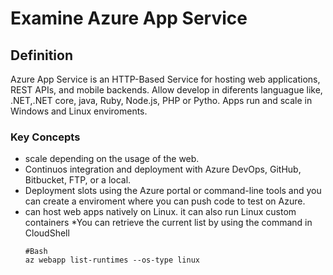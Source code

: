 # Examine Azure App Service
## Definition
Azure App Service is an HTTP-Based Service for hosting web applications, REST APIs, and mobile backends. Allow develop in diferents  languague like, .NET,.NET core,
java, Ruby, Node.js, PHP or Pytho. Apps run and scale in Windows and Linux enviroments.

### Key Concepts
- scale depending on the usage of the web.
- Continuos integration and deployment with Azure DevOps, GitHub, Bitbucket, FTP, or a local.
- Deployment slots using the Azure portal or command-line tools and you can create a enviroment where you can push code to test on Azure.
- can host web apps natively on Linux. it can also run Linux custom containers
    *You can retrieve the current list by using the command in CloudShell
    ```
    #Bash
    az webapp list-runtimes --os-type linux
    ```
 
